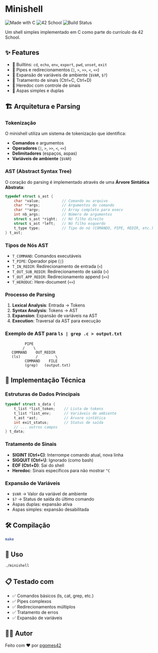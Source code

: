 # Minishell

![Made with C](https://img.shields.io/badge/Made%20with-C-blue)
![42 School](https://img.shields.io/badge/42-School-black)
![Build Status](https://img.shields.io/badge/build-passing-brightgreen)

Um shell simples implementado em C como parte do currículo da 42 School.

## ✨ Features

- 🔧 Builtins: `cd`, `echo`, `env`, `export`, `pwd`, `unset`, `exit`
- 🚰 Pipes e redirecionamentos (`|`, `>`, `>>`, `<`, `<<`)
- 🔀 Expansão de variáveis de ambiente (`$VAR`, `$?`)
- 🎯 Tratamento de sinais (Ctrl+C, Ctrl+D)
- 📝 Heredoc com controle de sinais
- 🎨 Aspas simples e duplas

## 🏗️ Arquitetura e Parsing

### **Tokenização**
O minishell utiliza um sistema de tokenização que identifica:
- **Comandos** e argumentos
- **Operadores** (`|`, `>`, `>>`, `<`, `<<`)
- **Delimitadores** (espaços, aspas)
- **Variáveis de ambiente** (`$VAR`)

### **AST (Abstract Syntax Tree)**
O coração do parsing é implementado através de uma **Árvore Sintática Abstrata**:

```c
typedef struct s_ast {
    char *value;          // Comando ou arquivo
    char **args;          // Argumentos do comando
    char **argv;          // Array completo para execv
    int nb_args;          // Número de argumentos
    struct s_ast *right;  // Nó filho direito
    struct s_ast *left;   // Nó filho esquerdo
    t_type type;          // Tipo do nó (COMANDO, PIPE, REDIR, etc.)
} t_ast;
```

### **Tipos de Nós AST**
- `T_COMMAND`: Comandos executáveis
- `T_PIPE`: Operador pipe (`|`)
- `T_IN_REDIR`: Redirecionamento de entrada (`<`)
- `T_OUT_SUB_REDIR`: Redirecionamento de saída (`>`)
- `T_OUT_APP_REDIR`: Redirecionamento append (`>>`)
- `T_HERODUC`: Here-document (`<<`)

### **Processo de Parsing**
1. **Lexical Analysis**: Entrada → Tokens
2. **Syntax Analysis**: Tokens → AST
3. **Expansion**: Expansão de variáveis na AST
4. **Execution**: Traversal da AST para execução

### **Exemplo de AST para `ls | grep .c > output.txt`**
```
         PIPE
        /    \
   COMMAND    OUT_REDIR
   (ls)       /        \
         COMMAND    FILE
         (grep)   (output.txt)
```

## 🔧 Implementação Técnica

### **Estruturas de Dados Principais**
```c
typedef struct s_data {
    t_list *list_token;    // Lista de tokens
    t_list *list_env;      // Variáveis de ambiente
    t_ast *ast;            // Árvore sintática
    int exit_status;       // Status de saída
    // ... outros campos
} t_data;
```

### **Tratamento de Sinais**
- **SIGINT (Ctrl+C)**: Interrompe comando atual, nova linha
- **SIGQUIT (Ctrl+\\)**: Ignorado (como bash)
- **EOF (Ctrl+D)**: Sai do shell
- **Heredoc**: Sinais específicos para não mostrar `^C`

### **Expansão de Variáveis**
- `$VAR` → Valor da variável de ambiente
- `$?` → Status de saída do último comando
- Aspas duplas: expansão ativa
- Aspas simples: expansão desabilitada

## 🛠️ Compilação

```bash
make
```

## 🚀 Uso

```bash
./minishell
```

## 📋 Testado com

- ✅ Comandos básicos (ls, cat, grep, etc.)
- ✅ Pipes complexos
- ✅ Redirecionamentos múltiplos
- ✅ Tratamento de erros
- ✅ Expansão de variáveis

## 👨‍💻 Autor

Feito com ❤️ por [pgomes42](https://github.com/pgomes42)